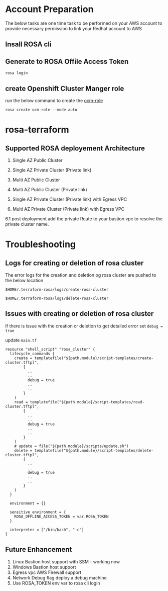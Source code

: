 # Account Preparation
The below tasks are one time task to be performed on your AWS account to provide necessary permission to link your Redhat account to AWS

## Insall ROSA cli

## Generate to ROSA Offile Access Token

`rosa login`

## create Openshift Cluster Manger role

run the below command to create the [ocm-role](https://docs.openshift.com/rosa/rosa_architecture/rosa-sts-about-iam-resources.html#rosa-sts-understanding-ocm-role_rosa-sts-about-iam-resources)

`rosa create ocm-role --mode auto`

# rosa-terraform

## Supported ROSA deployement Architecture

1. Single AZ Public Cluster

2. Single AZ Private Cluster (Private link)

3. Multi AZ Public Cluster

4. Multi AZ Public Cluster (Private link)

5. Single AZ Private Cluster (Private link) with Egress VPC

6. Multi AZ Private Cluster (Private link) with Egress VPC

6.1 post deployment add the private Route to your bastion vpc to resolve the private cluster name.

# Troubleshooting

## Logs for creating or deletion of rosa cluster

The error logs for the creation and deletion og rosa cluster are pushed to the below location

`$HOME/.terraform-rosa/logs/create-rosa-cluster`

`$HOME/.terraform-rosa/logs/delete-rosa-cluster`

## Issues with creating or deletion of rosa cluster

If there is issue with the creation or deletion to get detailed error set `debug = true`

update `main.tf`

````
resource "shell_script" "rosa_cluster" {
  lifecycle_commands {
    create = templatefile("${path.module}/script-templates/create-cluster.tftpl",
        {
          ..
          ..
          debug = true
          ..
          ..
        }
    )
    read = templatefile("${path.module}/script-templates/read-cluster.tftpl",
        {
          ..
          ..
          debug = true
          ..
          ..
        }
    )
    # update = file("${path.module}/scripts/update.sh")
    delete = templatefile("${path.module}/script-templates/delete-cluster.tftpl",
        {
          ..
          ..
          debug = true
          ..
          ..
        }
    )
  }

  environment = {}

  sensitive_environment = {
    ROSA_OFFLINE_ACCESS_TOKEN = var.ROSA_TOKEN
  }

  interpreter = ["/bin/bash", "-c"]
}
````

## Future Enhancement
1. Linux Bastion host support with SSM - working now 
1. Windows Bastion host support
1. Egress vpc AWS Firewall support
1. Network Debug flag deploy a debug machine
1. Use ROSA_TOKEN env var to rosa cli login